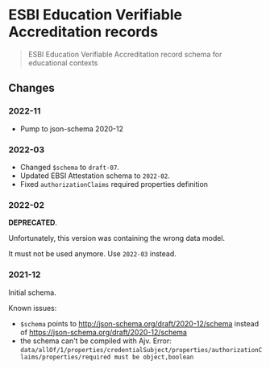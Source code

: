 # ESBI Education Verifiable Accreditation records

> ESBI Education Verifiable Accreditation record schema for educational contexts

## Changes

### 2022-11

- Pump to json-schema 2020-12

### 2022-03

- Changed `$schema` to `draft-07`.
- Updated EBSI Attestation schema to `2022-02`.
- Fixed `authorizationClaims` required properties definition

### 2022-02

**DEPRECATED**.

Unfortunately, this version was containing the wrong data model.

It must not be used anymore. Use `2022-03` instead.

### 2021-12

Initial schema.

Known issues:

- `$schema` points to http://json-schema.org/draft/2020-12/schema instead of https://json-schema.org/draft/2020-12/schema
- the schema can't be compiled with Ajv. Error: `data/allOf/1/properties/credentialSubject/properties/authorizationClaims/properties/required must be object,boolean`
